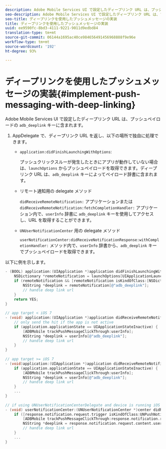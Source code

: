 ```yaml
---
description: Adobe Mobile Services UI で設定したディープリンク URL は、プッシュペイロードの adb_deeplink キーに含まれます。
seo-description: Adobe Mobile Services UI で設定したディープリンク URL は、プッシュペイロードの adb_deeplink キーに含まれます。
seo-title: ディープリンクを使用したプッシュメッセージの実装
title: ディープリンクを使用したプッシュメッセージの実装
uuid: ee9590fc-8bd3-4111-9221-9011d9edbd84
translation-type: tm+mt
source-git-commit: 06144a1695ac40ce984656491456968888f9e96e
workflow-type: tm+mt
source-wordcount: '192'
ht-degree: 93%

---
```



# ディープリンクを使用したプッシュメッセージの実装{#implement-push-messaging-with-deep-linking}

Adobe Mobile Services UI で設定したディープリンク URL は、プッシュペイロードの `adb_deeplink` キーに含まれます。

1. AppDelegate で、ディープリンク URL を返し、以下の場所で独自に処理できます。

   *  `application:didFinishLaunchingWithOptions`:

      プッシュクリックスルーが発生したときにアプリが動作していない場合は、`launchOptions` からプッシュペイロードを取得できます。ディープリンク URL は、`adb_deeplink` キーによってペイロード辞書に含まれます。

   * リモート通知用の delegate メソッド

      `didReceiveRemoteNotification:` アプリケーションまたは `didReceiveRemoteNotification:fetchCompletionHandler:` アプリケーション内で、`userInfo` 辞書に `adb_deeplink` キーを使用してアクセスし、URL を取得することができます。

   * `UNUserNotificationCenter` 用の delegate メソッド

      `userNotificationCenter:didReceiveNotificationResponse:withCompletionHandler:` メソッド内で、`userInfo` 辞書から、`adb_deeplink` キーでプッシュペイロードを取得できます。

以下に例を示します。

```objective-c
- (BOOL) application:(UIApplication *)application didFinishLaunchingWithOptions:(NSDictionary *)launchOptions {
    NSDictionary *remoteNotification = launchOptions[UIApplicationLaunchOptionsRemoteNotificationKey]; 
    if (remoteNotification && [remoteNotification isKindOfClass:[NSDictionary class]]) { 
        NSString *deeplink = remoteNotification[@"adb_deeplink"]; 
        // handle deep link url 
    }
    return YES; 
} 
  
// app target < iOS 7 
- (void) application:(UIApplication *)application didReceiveRemoteNotification:(NSDictionary *)userInfo { 
    // only send the hit if the app is not active 
    if (application.applicationState == UIApplicationStateInactive) { 
        [ADBMobile trackPushMessageClickThrough:userInfo]; 
        NSString *deeplink = userInfo[@"adb_deeplink"]; 
        // handle deep link url 
    } 
} 
  
// app target >= iOS 7 
- (void)application:(UIApplication *)application didReceiveRemoteNotification:(NSDictionary *)userInfo fetchCompletionHandler:(void (^)(UIBackgroundFetchResult))completionHandler { 
    if (application.applicationState == UIApplicationStateInactive) { 
        [ADBMobile trackPushMessageClickThrough:userInfo]; 
        NSString *deeplink = userInfo[@"adb_deeplink"]; 
        // handle deep link url 
    } 
    ... 
} 
 
// if using UNUserNotificationCenterDelegate and device is running iOS 10 or newer 
- (void) userNotificationCenter:(UNUserNotificationCenter *)center didReceiveNotificationResponse:(UNNotificationResponse *)response withCompletionHandler:(void (^)(void))completionHandler { 
    if ([response.notification.request.trigger isKindOfClass:UNPushNotificationTrigger.class]) { 
        [ADBMobile trackPushMessageClickThrough:response.notification.request.content.userInfo]; 
        NSString *deeplink = response.notification.request.content.userInfo[@"adb_deeplink"]; 
        // handle deep link url  
    } 
    ... 
}
```


